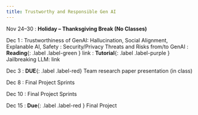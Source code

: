 ```yaml
---
title: Trustworthy and Responsible Gen AI
---
```


Nov 24–30
: **Holiday – Thanksgiving Break (No Classes)**

Dec 1
: Trustworthiness of GenAI: Hallucination, Social Alignment, Explanable AI, Safety
: Security/Privacy Threats and Risks from/to GenAI
: **Reading**{: .label .label-green } link
: **Tutorial**{: .label .label-purple } Jailbreaking LLM: link

Dec 3
: **DUE**{: .label .label-red} Team research paper presentation (in class)


Dec 8
: Final Project Sprints

Dec 10
: Final Project Sprints

Dec 15
: **Due**{: .label .label-red } Final Project
